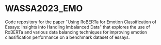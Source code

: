 # WASSA2023_EMO
Code repository for the paper "Using RoBERTa for Emotion Classification of Essays: Insights into Handling Imbalanced Data" that explores the use of RoBERTa and various data balancing techniques for improving emotion classification performance on a benchmark dataset of essays.
